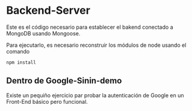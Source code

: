 #   Backend-Server
Este es el código necesario para establecer el bakend
conectado a MongoDB usando Mongoose.

Para ejecutarlo, es necesario reconstruir los módulos
de node usando el comando

``````
npm install
``````

## Dentro de Google-Sinin-demo
Existe un pequiño ejercicio par probar la 
autenticación de Google en un Front-End básico pero
funcional.